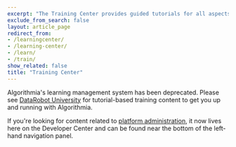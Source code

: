 ```yaml
---
excerpt: "The Training Center provides guided tutorials for all aspects of development on Algorithmia."
exclude_from_search: false
layout: article_page
redirect_from:
- /learningcenter/
- /learning-center/
- /learn/
- /train/
show_related: false
title: "Training Center"
---
```


Algorithmia's learning management system has been deprecated. Please see <a href="https://university.datarobot.com" target="_blank" rel="noopener noreferrer">DataRobot University</a> for tutorial-based training content to get you up and running with Algorithmia.

If you're looking for content related to [platform administration](/developers/administration/admin-panel/admin-panel-overview/), it now lives here on the Developer Center and can be found near the bottom of the left-hand navigation panel.
